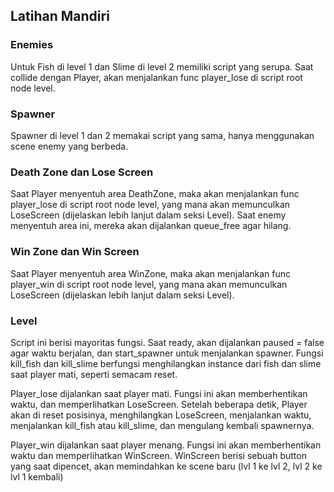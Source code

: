 ## Latihan Mandiri

### Enemies
Untuk Fish di level 1 dan Slime di level 2 memiliki script yang serupa. Saat collide dengan Player, akan menjalankan func player_lose di script root node level.

### Spawner
Spawner di level 1 dan 2 memakai script yang sama, hanya menggunakan scene enemy yang berbeda.

### Death Zone dan Lose Screen
Saat Player menyentuh area DeathZone, maka akan menjalankan func player_lose di script root node level, yang mana akan memunculkan LoseScreen (dijelaskan lebih lanjut dalam seksi Level). Saat enemy menyentuh area ini, mereka akan dijalankan queue_free agar hilang.

### Win Zone dan Win Screen
Saat Player menyentuh area WinZone, maka akan menjalankan func player_win di script root node level, yang mana akan memunculkan LoseScreen (dijelaskan lebih lanjut dalam seksi Level).

### Level
Script ini berisi mayoritas fungsi. Saat ready, akan dijalankan paused = false agar waktu berjalan, dan start_spawner untuk menjalankan spawner. Fungsi kill_fish dan kill_slime berfungsi menghilangkan instance dari fish dan slime saat player mati, seperti semacam reset.

Player_lose dijalankan saat player mati. Fungsi ini akan memberhentikan waktu, dan memperlihatkan LoseScreen. Setelah beberapa detik, Player akan di reset posisinya, menghilangkan LoseScreen, menjalankan waktu, menjalankan kill_fish atau kill_slime, dan mengulang kembali spawnernya.

Player_win dijalankan saat player menang. Fungsi ini akan memberhentikan waktu dan memperlihatkan WinScreen. WinScreen berisi sebuah button yang saat dipencet, akan memindahkan ke scene baru (lvl 1 ke lvl 2, lvl 2 ke lvl 1 kembali)
